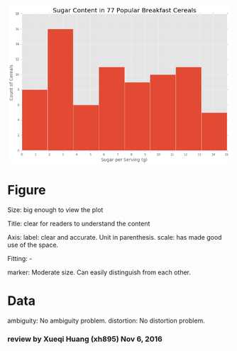 
![Ian Wright plot](https://github.com/clairehxq/PUI2016_xh895/blob/master/HW8_xh895/iw453_plot.png)

# Figure
Size: big enough to view the plot

Title: clear for readers to understand the content

Axis: 
      label: clear and accurate. Unit in parenthesis.
      scale: has made good use of the space.
      
Fitting: -

marker: Moderate size. Can easily distinguish from each other.

# Data
ambiguity: No ambiguity problem.
distortion: No distortion problem.

### review by Xueqi Huang (xh895) Nov 6, 2016
